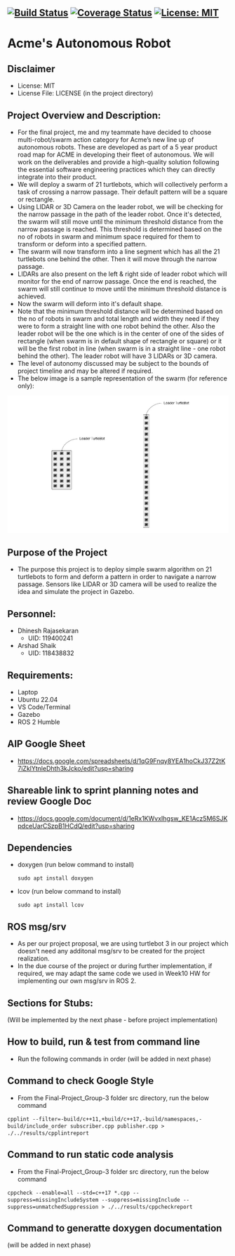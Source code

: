 [![Build Status](https://github.com/stark-2000/Final-Project_Group-3/actions/workflows/build_and_coveralls.yml/badge.svg)](https://github.com/stark-2000/Final-Project_Group-3/actions/workflows/build_and_coveralls.yml)
[![Coverage Status](https://coveralls.io/repos/github/stark-2000/Final-Project_Group-3/badge.svg?branch=main)](https://coveralls.io/github/stark-2000/Final-Project_Group-3?branch=main)
[![License: MIT](https://img.shields.io/badge/License-MIT-yellow.svg)](https://opensource.org/licenses/MIT)
---
# Acme's Autonomous Robot

## Disclaimer
 - License: MIT  
 - License File: LICENSE (in the project directory)
   
## Project Overview and Description:
 - For the final project, me and my teammate have decided to choose multi-robot/swarm action category for Acme’s new line up of autonomous robots. These are developed as part of a 5 year product road map for ACME in developing their fleet of autonomous. We will work on the deliverables and provide a high-quality solution following the essential software engineering practices which they can directly integrate into their product.
 - We will deploy a swarm of 21 turtlebots, which will collectively perform a task of crossing a narrow passage. Their default pattern will be a square or rectangle. 
 - Using LIDAR or 3D Camera on the leader robot, we will be checking for the narrow passage in the path of the leader robot. Once it's detected, the swarm will still move until the minimum threshold distance from the narrow passage is reached. This threshold is determined based on the no of robots in swarm and minimum space required for them to transform or deform into a specified pattern.
 - The swarm will now transform into a line segment which has all the 21 turtlebots one behind the other. Then it will move through the narrow passage.
 - LIDARs are also present on the left & right side of leader robot which will monitor for the end of narrow passage. Once the end is reached, the swarm will still continue to move until the minimum threshold distance is achieved. 
 - Now the swarm will deform into it's default shape.
 - Note that the minimum threshold distance will be determined based on the no of robots in swarm and total length and width they need if they were to form a straight line with one robot behind the other. Also the leader robot will be the one which is in the center of one of the sides of rectangle (when swarm is in default shape of rectangle or square) or it will be the first robot in line (when swarm is in a straight line - one robot behind the other). The leader robot will have 3 LIDARs or 3D camera.
 - The level of autonomy discussed may be subject to the bounds of project timeline and may be altered if required.
 - The below image is a sample representation of the swarm (for reference only):

 ![My Image](./readme_image/TurtleBot_Swarm_Sample.jpg)


## Purpose of the Project
 - The purpose this project is to deploy simple swarm algorithm on 21 turtlebots to form and deform a pattern in order to navigate a narrow passage. Sensors like LIDAR or 3D camera will be  used to realize the idea and simulate the project in Gazebo.
 
## Personnel:
 - Dhinesh Rajasekaran 
    - UID: 119400241
 - Arshad Shaik
    - UID: 118438832

## Requirements: 
 - Laptop
 - Ubuntu 22.04
 - VS Code/Terminal
 - Gazebo
 - ROS 2 Humble
 
## AIP Google Sheet
 - https://docs.google.com/spreadsheets/d/1qG9Fnqy8YEA1hoCkJ37Z2tK7iZklYtnleDhth3kJcko/edit?usp=sharing

## Shareable link to sprint planning notes and review Google Doc
 - https://docs.google.com/document/d/1eRx1KWvxIhgsw_KE1Acz5M6SJKpdceUarCSzpB1HCdQ/edit?usp=sharing
 
## Dependencies
 - doxygen (run below command to install)
   ```
   sudo apt install doxygen
   ```
 - lcov (run below command to install)
   ```
   sudo apt install lcov
   ```
## ROS msg/srv
- As per our project proposal, we are using turtlebot 3 in our project which doesn't need any additonal msg/srv to be created for the project realization. 
- In the due course of the project or during further implementation, if required, we may adapt the same code we used in Week10 HW for implementing our own msg/srv in ROS 2. 

## Sections for Stubs:
(Will be implemented by the next phase - before project implementation)

## How to build, run & test from command line
 - Run the following commands in order
(will be added in next phase)

## Command to check Google Style
- From the Final-Project_Group-3 folder src directory, run the below command
```
cpplint --filter=-build/c++11,+build/c++17,-build/namespaces,-build/include_order subscriber.cpp publisher.cpp > ./../results/cpplintreport
```
## Command to run static code analysis
- From the Final-Project_Group-3 folder src directory, run the below command
```
cppcheck --enable=all --std=c++17 *.cpp --suppress=missingIncludeSystem --suppress=missingInclude --suppress=unmatchedSuppression > ./../results/cppcheckreport
```
## Command to generatte doxygen documentation
(will be added in next phase)